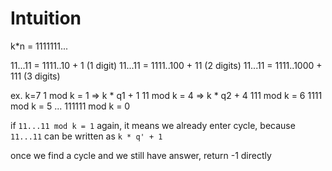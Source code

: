 # Intuition

k*n = 1111111...

11...11 = 1111..10 + 1  (1 digit)
11...11 = 1111..100 + 11 (2 digits)
11...11 = 1111..1000 + 111 (3 digits)

ex. k=7
1 mod k = 1 => k * q1 + 1
11 mod k = 4 => k * q2 + 4
111 mod k = 6
1111 mod k = 5
...
111111 mod k = 0

if `11...11 mod k = 1` again, it means we already enter cycle,
because `11...11` can be written as `k * q' + 1`

once we find a cycle and we still have answer, return -1 directly
